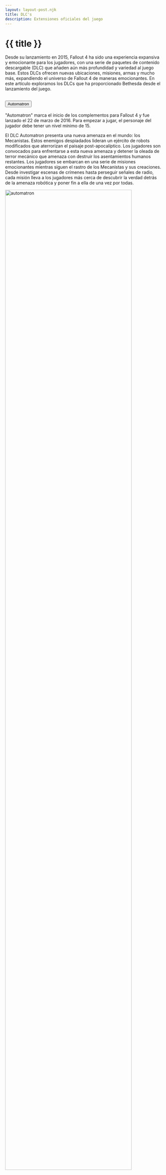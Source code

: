```yaml
---
layout: layout-post.njk
title: DLC's
description: Extensiones oficiales del juego 
---
```


# {{ title }}
<p class="text-just">Desde su lanzamiento en 2015, Fallout 4 ha sido una experiencia expansiva y emocionante para los jugadores, con una serie de paquetes de contenido descargable (DLC) que añaden aún más profundidad y variedad al juego base. Estos DLCs ofrecen nuevas ubicaciones, misiones, armas y mucho más, expandiendo el universo de Fallout 4 de maneras emocionantes. En este artículo exploramos los DLCs que ha proporcionado Bethesda desde el lanzamiento del juego.</p>

<div class="accordion accordion-flush" id="accordionFlushExample">
  <div class="accordion-item">
    <h2 class="accordion-header">
      <button class="accordion-button collapsed ac" type="button" data-bs-toggle="collapse" data-bs-target="#flush-collapseOne" aria-expanded="false" aria-controls="flush-collapseOne">
        Automatron
      </button>
    </h2>
    <div id="flush-collapseOne" class="accordion-collapse collapse ac" data-bs-parent="#accordionFlushExample">
      <div class="accordion-body">
      <p class="text-just">"Automatron" marca el inicio de los complementos para Fallout 4 y fue lanzado el 22 de marzo de 2016. Para empezar a jugar, el personaje del jugador debe tener un nivel mínimo de 15.</p>
      <p class="text-just">El DLC Automatron presenta una nueva amenaza en el mundo: los Mecanistas. Estos enemigos despiadados lideran un ejército de robots modificados que aterrorizan el paisaje post-apocalíptico. Los jugadores son convocados para enfrentarse a esta nueva amenaza y detener la oleada de terror mecánico que amenaza con destruir los asentamientos humanos restantes. Los jugadores se embarcan en una serie de misiones emocionantes mientras siguen el rastro de los Mecanistas y sus creaciones. Desde investigar escenas de crímenes hasta perseguir señales de radio, cada misión lleva a los jugadores más cerca de descubrir la verdad detrás de la amenaza robótica y poner fin a ella de una vez por todas.</p>
      <img src="../img/automatron.jpg" alt="automatron" width="90%" height="auto" class="mt-2 mb-3">
      <p class="text-just">Una de las características más destacadas de Automatron es la capacidad de los jugadores para crear y personalizar sus propios robots compañeros. Desde los más básicos hasta las máquinas de guerra más avanzadas, los jugadores pueden desbloquear una variedad de piezas y accesorios para construir robots a su gusto. Además de los robots, Automatron introduce una variedad de nuevas armas, armaduras y modificaciones que los jugadores pueden utilizar tanto para ellos mismos como para sus creaciones robóticas.</p>
      </div>
    </div>
  </div>
  <div class="accordion-item">
    <h2 class="accordion-header">
      <button class="accordion-button collapsed ac" type="button" data-bs-toggle="collapse" data-bs-target="#flush-collapseTwo" aria-expanded="false" aria-controls="flush-collapseTwo">
        Wasteland Workshop
      </button>
    </h2>
    <div id="flush-collapseTwo" class="accordion-collapse collapse ac" data-bs-parent="#accordionFlushExample">
      <div class="accordion-body">
      <p class="text-just">Lanzado el 12 de abril de 2016 para Fallout 4, permite a los jugadores llevar su experiencia de construcción al siguiente nivel. Una de las adiciones más emocionantes de Wasteland Workshop es la capacidad de los jugadores para construir y personalizar arenas de combate. Utilizando una variedad de trampas, jaulas y obstáculos, los jugadores pueden crear arenas únicas para organizar peleas entre diferentes criaturas del mundo, incluidos mutantes, criaturas salvajes y más.</p>
      <img src="../img/wasteland.jpeg" alt="boston" width="90%" height="auto" class="mt-2 mb-3">
       <p class="text-just">Con la incorporación de jaulas de captura, los jugadores pueden atrapar una variedad de criaturas del mundo y llevarlas a sus asentamientos para su uso. Desde mutantes hasta ghouls, los jugadores pueden capturar y domesticar criaturas para defender sus asentamientos, realizar espectáculos en arenas de combate o simplemente agregar un toque de peligro al paisaje.</p>
      </div>
    </div>
  </div>
  <div class="accordion-item">
    <h2 class="accordion-header">
      <button class="accordion-button collapsed ac" type="button" data-bs-toggle="collapse" data-bs-target="#flush-collapseThree" aria-expanded="false" aria-controls="flush-collapseThree">
        Far Harbor
      </button>
    </h2>
    <div id="flush-collapseThree" class="accordion-collapse collapse ac" data-bs-parent="#accordionFlushExample">
      <div class="accordion-body">
      <p class="text-just">Lanzada el 19 de mayo de 2016, esta expansión lleva a los jugadores a una emocionante aventura en una isla misteriosa y peligrosa conocida como Far Harbor, la cual presenta una nueva y vasta extensión de tierra salvaje cubierta de niebla y plagada de peligros. Los jugadores tendrán que navegar por pantanos tenebrosos, bosques espesos y cuevas oscuras mientras descubren los secretos ocultos de la isla y sus habitantes.</p>
      <img src="../img/farHarbor.jpg" alt="FarHarbor" width="90%" height="auto" class="mt-2 mb-3">
      <p class="text-just">La expansión introduce una variedad de personajes nuevos y fascinantes, cada uno con su propia historia y motivaciones. Los jugadores se encontrarán con facciones enfrentadas, como los nativos de la isla, los sintéticos de la Acadia y la milicia del puerto de Far Harbor, y tendrán que tomar decisiones difíciles que afectarán el destino de la isla y de sus habitantes. La isla de Far Harbor está habitada por una variedad de nuevas criaturas y enemigos, incluidos los temibles Anglerfish, Fog Crawlers y Gulpers.</p>
      </div>
    </div>
  </div>
  <div class="accordion-item">
    <h2 class="accordion-header">
      <button class="accordion-button collapsed ac" type="button" data-bs-toggle="collapse" data-bs-target="#flush-collapseFour" aria-expanded="false" aria-controls="flush-collapseFour">
        Nuka-World
      </button>
    </h2>
    <div id="flush-collapseFour" class="accordion-collapse collapse ac" data-bs-parent="#accordionFlushExample">
      <div class="accordion-body">
      <p class="text-just">Lanzada el 30 de agosto de 2016, esta expansión presenta un nuevo y vasto mundo para que los jugadores exploren: el parque de atracciones Nuka-World, una tierra de fantasía post-apocalíptica llena de atracciones, zonas temáticas y peligros ocultos. La expansión introduce tres nuevas facciones que compiten por el control de Nuka-World: los Saqueadores, los Discípulos y los Operadores. Los jugadores tendrán que aliarse con una de estas facciones y ayudarla a tomar el control del parque, reclutando seguidores y enfrentándose a enemigos poderosos en el camino.</p>
      <img src="../img/nukaWorld.jpg" alt="NukaWorld" width="90%" height="auto" class="mt-2 mb-3">
      <p class="text-just">El parque de atracciones Nuka-World está habitado por una variedad de nuevas criaturas y enemigos, incluidos los letales saqueadores, las feroces bestias mutantes y las misteriosas criaturas de la noche. Los jugadores tendrán que enfrentarse a estos peligros mientras exploran el parque y luchan por el control de sus territorios. Nuka-World ofrece a los jugadores una experiencia emocionante y expansiva que amplía el mundo de Fallout 4 y lleva la serie a nuevas alturas. </p>
      </div>
    </div>
  </div>
  <div class="accordion-item">
    <h2 class="accordion-header">
      <button class="accordion-button collapsed ac" type="button" data-bs-toggle="collapse" data-bs-target="#flush-collapseFive" aria-expanded="false" aria-controls="flush-collapseFive">
        Contraptions Workshop
      </button>
    </h2>
    <div id="flush-collapseFive" class="accordion-collapse collapse ac" data-bs-parent="#accordionFlushExample">
      <div class="accordion-body">
      <p class="text-just">Lanzado el 21 de junio de 2016, este DLC está diseñado para los jugadores que disfrutan de la construcción y la automatización en el juego, agregando una variedad de nuevas herramientas y características para personalizar y mejorar sus refugios. Contraptions Workshop introduce una variedad de nuevas máquinas y dispositivos que permiten a los jugadores automatizar tareas como la fabricación de objetos, la clasificación de materiales y la producción de alimentos.</p>
      <img src="../img/contraptionsWorkshop.jpeg" alt="ContraptionsWorkshop" width="90%" height="auto" class="mt-2 mb-3">
      <p class="text-just">Entre las nuevas incorporaciones se encuentran las cintas transportadoras, que pueden transportar objetos de un lugar a otro dentro del refugio; las impresoras 3D, que permiten a los jugadores fabricar una variedad de objetos utilizando materiales disponibles; y los clasificadores de materiales, que separan automáticamente los materiales en categorías específicas para facilitar su almacenamiento y uso. Una de las características más emocionantes de Contraptions Workshop es la capacidad de experimentar y probar nuevas ideas de construcción y automatización. Con una amplia gama de herramientas y opciones disponibles, los jugadores tienen la libertad de crear diseños complejos y ver cómo funcionan en el mundo del juego.</p>
      </div>
    </div>
  </div>
  <div class="accordion-item">
    <h2 class="accordion-header">
      <button class="accordion-button collapsed ac" type="button" data-bs-toggle="collapse" data-bs-target="#flush-collapseSix" aria-expanded="false" aria-controls="flush-collapseSix">
        Vault-Tec Workshop
      </button>
    </h2>
    <div id="flush-collapseSix" class="accordion-collapse collapse ac" data-bs-parent="#accordionFlushExample">
      <div class="accordion-body">
      <p class="text-just">Este DLC, lanzado el 26 de julio de 2016, lleva a los jugadores a las entrañas de los legendarios refugios de Vault-Tec, ofreciendo la oportunidad de diseñar y construir su propio refugio de Vault-Tec, desde cero.  Además de construir el refugio en sí, los jugadores también pueden experimentar con la vida en el interior. Vault-Tec Workshop permite a los jugadores crear y gestionar una variedad de áreas dentro del refugio, incluidas salas de estar, dormitorios, áreas de recreación y más.</p>
      <img src="../img/VaultTecWorkshop.jpeg" alt="VaultTecWorkshop" width="90%" height="auto" class="mt-2 mb-3">
      <p class="text-just">Una de las características más interesantes de Vault-Tec Workshop es la capacidad de realizar experimentos sociales en el refugio. Los jugadores pueden asignar roles y tareas a los habitantes del refugio, observar su comportamiento y tomar decisiones que afecten el destino y la moral del refugio. Por supuesto, mantener un refugio seguro y protegido es crucial, especialmente en el peligroso mundo de Fallout 4. Vault-Tec Workshop permite a los jugadores construir defensas, reclutar guardias y establecer medidas de seguridad para proteger su refugio de amenazas externas.</p>
      </div>
    </div>
  </div>
  </div>
</div>

